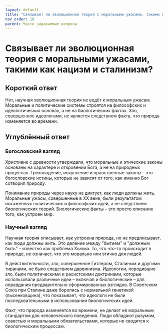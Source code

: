 ```yaml
---
layout: default
title: "Связывает ли эволюционная теория с моральными ужасами, такими как нацизм и сталинизм?"
nav_order: 10
parent: Часто задаваемые вопросы
---
```


# Связывает ли эволюционная теория с моральными ужасами, такими как нацизм и сталинизм?

## Короткий ответ

Нет, научная эволюционная теория не ведёт к моральным ужасам. Моральные и политические системы строятся на философских и идеологических основах, а не на биологических фактах. Зло, совершенное идеологами, не является следствием факта, что природа изменяется во времени.

## Углублённый ответ

### Богословский взгляд

Христиане с древности утверждали, что моральные и этические законы основаны на характере и откровении Бога, а не на природных процессах. Грехопадение, искупление и нравственные законы – это богословские истины, которые не зависят от того, как именно Бог сотворил природу.

Понимание природы через науку не диктует, как люди должны жить. Моральные ужасы, совершенные в XX веке, были результатом искаженных политических и философских идей, а не следствием биологических теорий. Биологические факты – это просто описание того, как устроен мир.

### Научный взгляд

Научная теория описывает, как устроена природа, но не предписывает, как люди должны жить. Это деление между "бытием" и "должным быть" – известно как проблема Хьюма. То, что что-то происходит в природе, не означает, что это морально или этично для людей.

В действительности, зло, совершенное Гитлером, Сталиным и другими тиранами, не было следствием дарвинизма. Идеологии, породившие зло, были политическими и расистскими доктринами, которые использовали различные идеи – включая и биологические – для оправдания предварительно сформированных взглядов. В Советском Союз при Сталине даже боролись с нормальной генетикой (лысенковщина), что показывает, что идеологи не были последовательными в использовании биологических идей.

Факт, что природа изменяется во времени, не делает её моральным стандартом для человеческого поведения. Люди обладают разумом, совестью и моральными обязательствами, которые не сводятся к биологическим процессам.